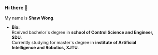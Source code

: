 ### Hi there 👋

My name is **Shaw Wong**.<br>
* **Bio:**<br>
Rceived bachelor\`s degree in **school of Control Science and Engineer, SDU**.<br>
Currently studying for master\`s degree in **institute of Artificial Intelligence and Robotics, XJTU**.<br>

